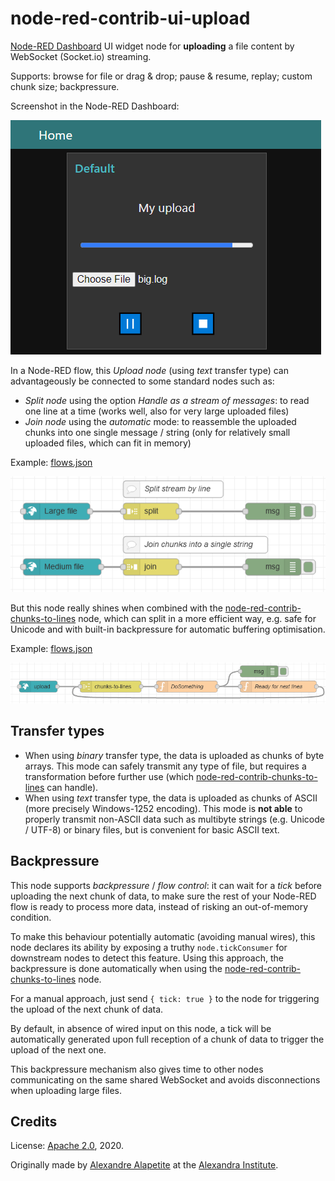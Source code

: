 ﻿# node-red-contrib-ui-upload

[Node-RED Dashboard](https://github.com/node-red/node-red-dashboard) UI widget node for **uploading** a file content by WebSocket (Socket.io) streaming.

Supports: browse for file or drag & drop; pause & resume, replay; custom chunk size; backpressure.

Screenshot in the Node-RED Dashboard:

![Node-RED Dashboard upload widget](doc/dashboard.png)

In a Node-RED flow, this *Upload node* (using *text* transfer type) can advantageously be connected to some standard nodes such as:
* *Split node* using the option *Handle as a stream of messages*: to read one line at a time (works well, also for very large uploaded files)
* *Join node* using the *automatic* mode: to reassemble the uploaded chunks into one single message / string (only for relatively small uploaded files, which can fit in memory)

Example: [flows.json](doc/flows.json)

![Node-RED flow](doc/flow.png)

But this node really shines when combined with the [node-red-contrib-chunks-to-lines](https://github.com/alexandrainst/node-red-contrib-chunks-to-lines) node, which can split in a more efficient way, e.g. safe for Unicode and with built-in backpressure for automatic buffering optimisation.

Example: [flows.json](https://github.com/alexandrainst/node-red-contrib-chunks-to-lines/blob/master/doc/flows.json)

![Node-RED flow](https://raw.githubusercontent.com/alexandrainst/node-red-contrib-chunks-to-lines/master/doc/flow.png)

## Transfer types

* When using *binary* transfer type, the data is uploaded as chunks of byte arrays. This mode can safely transmit any type of file, but requires a transformation before further use (which [node-red-contrib-chunks-to-lines](https://github.com/alexandrainst/node-red-contrib-chunks-to-lines) can handle).
* When using *text* transfer type, the data is uploaded as chunks of ASCII (more precisely Windows-1252 encoding). This mode is **not able** to properly transmit non-ASCII data such as multibyte strings (e.g. Unicode / UTF-8) or binary files, but is convenient for basic ASCII text.

## Backpressure

This node supports *backpressure* / *flow control*:
it can wait for a *tick* before uploading the next chunk of data,
to make sure the rest of your Node-RED flow is ready to process more data, instead of risking an out-of-memory condition.

To make this behaviour potentially automatic (avoiding manual wires), this node declares its ability by exposing a truthy `node.tickConsumer` for downstream nodes to detect this feature.
Using this approach, the backpressure is done automatically when using the [node-red-contrib-chunks-to-lines](https://github.com/alexandrainst/node-red-contrib-chunks-to-lines) node.

For a manual approach, just send `{ tick: true }` to the node for triggering the upload of the next chunk of data.

By default, in absence of wired input on this node, a tick will be automatically generated upon full reception of a chunk of data to trigger the upload of the next one.

This backpressure mechanism also gives time to other nodes communicating on the same shared WebSocket and avoids disconnections when uploading large files.

## Credits

License: [Apache 2.0](LICENSE.md), 2020.

Originally made by [Alexandre Alapetite](https://alexandra.dk/alexandre.alapetite) at the [Alexandra Institute](https://alexandra.dk).
